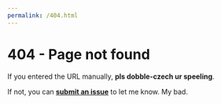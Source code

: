 ```yaml
---
permalink: /404.html
---
```


# 404 - Page not found

If you entered the URL manually, **pls dobble-czech ur speeling**.

If not, you can [**submit an issue**](https://github.com/david-w-43/david-w-43.github.io/issues/new) to let me know. My bad.